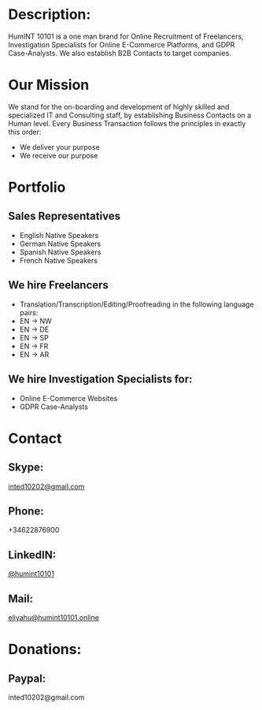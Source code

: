 # Description:
HumINT 10101 is a one man brand for Online Recruitment of Freelancers, Investigation Specialists for Online E-Commerce Platforms, and GDPR Case-Analysts. We also establish B2B Contacts to target companies.

# Our Mission
We stand for the on-boarding and development of highly skilled and specialized IT and Consulting staff, by establishing Business Contacts on a Human level. Every Business Transaction follows the principles in exactly this order:
* We deliver your purpose
* We receive our purpose

# Portfolio
## Sales Representatives
 * English Native Speakers
 * German Native Speakers
 * Spanish Native Speakers
 * French Native Speakers
 
## We hire Freelancers
 * Translation/Transcription/Editing/Proofreading in the following language pairs:
  * EN -> NW
  * EN -> DE
  * EN -> SP
  * EN -> FR
  * EN -> AR

## We hire Investigation Specialists for:
* Online E-Commerce Websites
* GDPR Case-Analysts

# Contact
## Skype: 
 [inted10202@gmail.com](https://join.skype.com/invite/cpNfLATNDSoq)
## Phone: 
 +34622876900
## LinkedIN: 
 [@humint10101](https://www.linkedin.com/in/humint10101/)
## Mail: 
 [eliyahu@humint10101.online](mailto:eliyahu@humint10101.online)

# Donations:
## Paypal: 
 inted10202<span></span>@gmail.com

